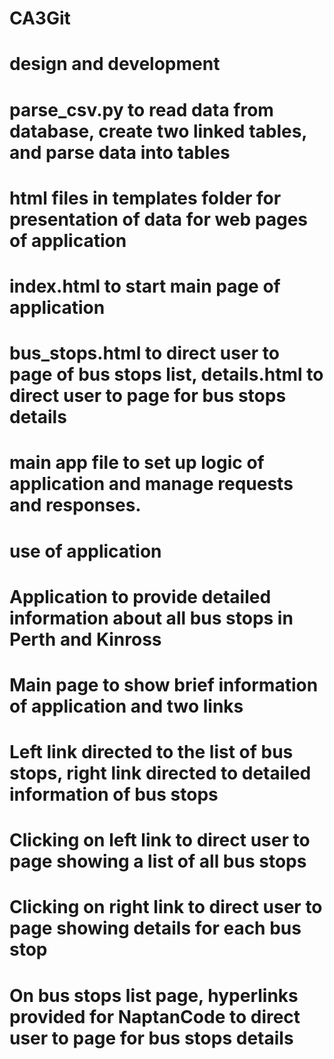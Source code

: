 # CA3Git

# design and development
# parse_csv.py to read data from database, create two linked tables, and parse data into tables
# html files in templates folder for presentation of data for web pages of application
# index.html to start main page of application
# bus_stops.html to direct user to page of bus stops list, details.html to direct user to page for bus stops details
# main app file to set up logic of application and manage requests and responses.

# use of application
# Application to provide detailed information about all bus stops in Perth and Kinross
# Main page to show brief information of application and two links
# Left link directed to the list of bus stops, right link directed to detailed information of bus stops
# Clicking on left link to direct user to page showing a list of all bus stops
# Clicking on right link to direct user to page showing details for each bus stop
# On bus stops list page, hyperlinks provided for NaptanCode to direct user to page for bus stops details